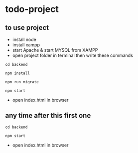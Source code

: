 # todo-project

## to use project 
- install node
- install xampp
- start Apache & start MYSQL from XAMPP
- open project folder in terminal then write these commands
```
cd backend
```
```
npm install
```
```
npm run migrate
```
```
npm start
```

- open index.html in browser

## any time after this first one 
```
cd backend
```
```
npm start
```

- open index.html in browser
